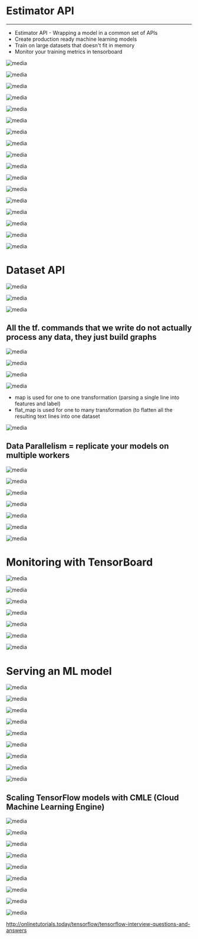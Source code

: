 # Estimator API

---

- Estimator API - Wrapping a model in a common set of APIs
- Create production ready machine learning models
- Train on large datasets that doesn't fit in memory
- Monitor your training metrics in tensorboard

![media](media/TensorFlow_Estimator-API-image1.png)

![media](media/TensorFlow_Estimator-API-image2.png)

![media](media/TensorFlow_Estimator-API-image3.png)

![media](media/TensorFlow_Estimator-API-image4.png)

![media](media/TensorFlow_Estimator-API-image5.png)

![media](media/TensorFlow_Estimator-API-image6.png)

![media](media/TensorFlow_Estimator-API-image7.png)

![media](media/TensorFlow_Estimator-API-image8.png)

![media](media/TensorFlow_Estimator-API-image9.png)

![media](media/TensorFlow_Estimator-API-image10.png)

![media](media/TensorFlow_Estimator-API-image11.png)

![media](media/TensorFlow_Estimator-API-image12.png)

![media](media/TensorFlow_Estimator-API-image13.png)

![media](media/TensorFlow_Estimator-API-image14.png)

![media](media/TensorFlow_Estimator-API-image15.png)

![media](media/TensorFlow_Estimator-API-image16.png)

![media](media/TensorFlow_Estimator-API-image17.png)

# Dataset API

![media](media/TensorFlow_Estimator-API-image18.png)

![media](media/TensorFlow_Estimator-API-image19.png)

![media](media/TensorFlow_Estimator-API-image20.png)

## All the tf. commands that we write do not actually process any data, they just build graphs

![media](media/TensorFlow_Estimator-API-image21.png)

![media](media/TensorFlow_Estimator-API-image22.png)

![media](media/TensorFlow_Estimator-API-image23.png)

![media](media/TensorFlow_Estimator-API-image24.png)

- map is used for one to one transformation (parsing a single line into features and label)
- flat_map is used for one to many transformation (to flatten all the resulting text lines into one dataset

![media](media/TensorFlow_Estimator-API-image25.png)

## Data Parallelism = replicate your models on multiple workers

![media](media/TensorFlow_Estimator-API-image26.png)

![media](media/TensorFlow_Estimator-API-image27.png)

![media](media/TensorFlow_Estimator-API-image28.png)

![media](media/TensorFlow_Estimator-API-image29.png)

![media](media/TensorFlow_Estimator-API-image30.png)

![media](media/TensorFlow_Estimator-API-image31.png)

![media](media/TensorFlow_Estimator-API-image32.png)

# Monitoring with TensorBoard

![media](media/TensorFlow_Estimator-API-image33.png)

![media](media/TensorFlow_Estimator-API-image34.png)

![media](media/TensorFlow_Estimator-API-image35.png)

![media](media/TensorFlow_Estimator-API-image36.png)

![media](media/TensorFlow_Estimator-API-image37.png)

![media](media/TensorFlow_Estimator-API-image38.png)

![media](media/TensorFlow_Estimator-API-image39.png)

# Serving an ML model

![media](media/TensorFlow_Estimator-API-image40.png)

![media](media/TensorFlow_Estimator-API-image41.png)

![media](media/TensorFlow_Estimator-API-image42.png)

![media](media/TensorFlow_Estimator-API-image43.png)

![media](media/TensorFlow_Estimator-API-image44.png)

![media](media/TensorFlow_Estimator-API-image45.png)

![media](media/TensorFlow_Estimator-API-image46.png)

![media](media/TensorFlow_Estimator-API-image47.png)

![media](media/TensorFlow_Estimator-API-image48.png)

## Scaling TensorFlow models with CMLE (Cloud Machine Learning Engine)

![media](media/TensorFlow_Estimator-API-image49.png)

![media](media/TensorFlow_Estimator-API-image50.png)

![media](media/TensorFlow_Estimator-API-image51.png)

![media](media/TensorFlow_Estimator-API-image52.png)

![media](media/TensorFlow_Estimator-API-image53.png)

![media](media/TensorFlow_Estimator-API-image54.png)

![media](media/TensorFlow_Estimator-API-image55.png)

![media](media/TensorFlow_Estimator-API-image56.png)

![media](media/TensorFlow_Estimator-API-image57.png)

<http://onlinetutorials.today/tensorflow/tensorflow-interview-questions-and-answers>
